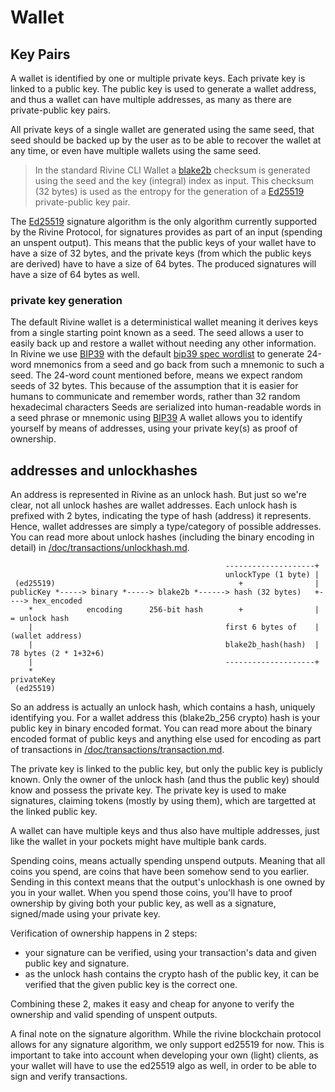 # Wallet

## Key Pairs

A wallet is identified by one or multiple private keys. Each private key is linked to a public key.
The public key is used to generate a wallet address, and thus a wallet can have multiple addresses,
as many as there are private-public key pairs.

All private keys of a single wallet are generated using the same seed,
that seed should be backed up by the user as to be able to recover the wallet
at any time, or even have multiple wallets using the same seed.

> In the standard Rivine CLI Wallet a [blake2b][blake2b] checksum is generated using
> the seed and the key (integral) index as input.
> This checksum (32 bytes) is used as the entropy for the generation of
> a [Ed25519][ed25519] private-public key pair.

The [Ed25519][ed25519] signature algorithm is the only algorithm currently supported by
the Rivine Protocol, for signatures provides as part of an input (spending an unspent output).
This means that the public keys of your wallet have to have a size of 32 bytes,
and the private keys (from which the public keys are derived)
have to have a size of 64 bytes. The produced signatures will have a size of 64 bytes as well.

### private key generation

The default Rivine wallet is a deterministical wallet meaning it derives keys from a single starting point known as a seed. The seed allows a user to easily back up and restore a wallet without needing any other information.
In Rivine we use [BIP39](bip39) with the default [bip39 spec wordlist](https://github.com/bitcoin/bips/tree/master/bip-0039) to generate 24-word mnemonics from a seed and go back from such a mnemonic to such a seed.
The 24-word count mentioned before,
means we expect random seeds of 32 bytes. This because of the assumption that it is easier
for humans to communicate and remember words, rather than 32 random hexadecimal characters
Seeds are  serialized into human-readable words in a seed phrase or mnemonic using [BIP39]
A wallet allows you to identify yourself by means of addresses,
using your private key(s) as proof of ownership.

## addresses and unlockhashes
An address is represented in Rivine as an unlock hash.
But just so we're clear, not all unlock hashes are wallet addresses.
Each unlock hash is prefixed with 2 bytes, indicating the type of hash (address) it represents.
Hence, wallet addresses are simply a type/category of possible addresses.
You can read more about unlock hashes (including the binary encoding in detail) in
[/doc/transactions/unlockhash.md](/doc/transactions/unlockhash.md).

```
                                                --------------------+
                                                unlockType (1 byte) |
 (ed25519)                                         +                |
publicKey *-----> binary *-----> blake2b *------> hash (32 bytes)   +----> hex_encoded
    *            encoding      256-bit hash        +                |         = unlock hash
    |                                           first 6 bytes of    |         (wallet address)
    |                                           blake2b_hash(hash)  |         78 bytes (2 * 1+32+6)
    |                                           --------------------+
    *
privateKey
 (ed25519) 
```

So an address is actually an unlock hash, which contains a hash, uniquely identifying you.
For a wallet address this (blake2b_256 crypto) hash is your public key in binary encoded format.
You can read more about the binary encoded format of public keys and anything
else used for encoding as part of transactions in
[/doc/transactions/transaction.md](/doc/transactions/transaction.md).

The private key is linked to the public key, but only the public key is publicly known.
Only the owner of the unlock hash (and thus the public key) should know and possess the private key.
The private key is used to make signatures, claiming tokens (mostly by using them),
which are targetted at the linked public key.

A wallet can have multiple keys and thus also have multiple addresses,
just like the wallet in your pockets might have multiple bank cards.

Spending coins, means actually spending unspend outputs.
Meaning that all coins you spend, are coins that have been somehow send to you earlier.
Sending in this context means that the output's unlockhash is one owned by you in your wallet.
When you spend those coins, you'll have to proof ownership by giving both your public key,
as well as a signature, signed/made using your private key.

Verification of ownership happens in 2 steps:

+ your signature can be verified, using your transaction's data
  and given public key and signature.
+ as the unlock hash contains the crypto hash of the public key,
  it can be verified that the given public key is the correct one.

Combining these 2, makes it easy and cheap for anyone to verify the ownership
and valid spending of unspent outputs.

A final note on the signature algorithm. While the rivine blockchain protocol allows
for any signature algorithm, we only support ed25519 for now.
This is important to take into account when developing your own (light) clients,
as your wallet will have to use the ed25519 algo as well,
in order to be able to sign and verify transactions.
 

[bip39]: https://github.com/bitcoin/bips/blob/master/bip-0039.mediawiki
[Ed25519]: https://tools.ietf.org/html/rfc8032#section-5.1
[blake2b]: https://blake2.net
